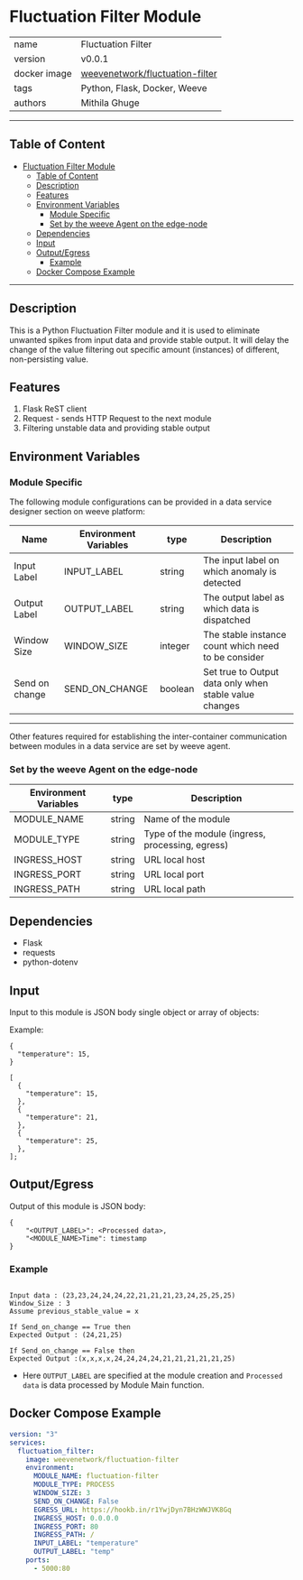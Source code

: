 # Fluctuation Filter Module


|              |                                                            |
| ------------ | ---------------------------------------------------------- |
| name         | Fluctuation Filter                                         |
| version      | v0.0.1                                                     |
| docker image | [weevenetwork/fluctuation-filter](https://hub.docker.com/r/weevenetwork/fluctuation-filter) |
| tags         | Python, Flask, Docker, Weeve                               |
| authors      | Mithila Ghuge                                                |

***
## Table of Content
- [Fluctuation Filter Module](#fluctuation-filter-module)
  - [Table of Content](#table-of-content)
  - [Description](#description)
  - [Features](#features)
  - [Environment Variables](#environment-variables)
    - [Module Specific](#module-specific)
    - [Set by the weeve Agent on the edge-node](#set-by-the-weeve-agent-on-the-edge-node)
  - [Dependencies](#dependencies)
  - [Input](#input)
  - [Output/Egress](#outputegress)
    - [Example](#example)
  - [Docker Compose Example](#docker-compose-example)
***

## Description 

This is a Python Fluctuation Filter module and it is used to eliminate unwanted spikes from input data and provide stable output.
It will delay the change of the value filtering out specific amount (instances) of different, non-persisting value.


## Features
1. Flask ReST client
2. Request - sends HTTP Request to the next module
3. Filtering unstable data and providing stable output

## Environment Variables

### Module Specific
The following module configurations can be provided in a data service designer section on weeve platform:

| Name           | Environment Variables | type    | Description                                           |
| ------------   | --------------------- | ------  | ----------------------------------------------------- |
| Input Label    | INPUT_LABEL           | string  | The input label on which anomaly is detected          |
| Output Label   | OUTPUT_LABEL          | string  | The output label as which data is dispatched          |
| Window Size    | WINDOW_SIZE           | integer | The stable instance count which need to be consider   |
| Send on change | SEND_ON_CHANGE        | boolean | Set true to Output data only when stable value changes|

***

Other features required for establishing the inter-container communication between modules in a data service are set by weeve agent.

### Set by the weeve Agent on the edge-node

| Environment Variables | type   | Description                                       |
| --------------------- | ------ | ------------------------------------------------- |
| MODULE_NAME           | string | Name of the module                                |
| MODULE_TYPE           | string | Type of the module (ingress, processing, egress)  |
| INGRESS_HOST          | string | URL local host                                    |
| INGRESS_PORT          | string | URL local port                                    |
| INGRESS_PATH          | string | URL local path                                    |

## Dependencies

* Flask
* requests
* python-dotenv

## Input

Input to this module is JSON body single object or array of objects:

Example:

```node
{
  "temperature": 15,
}
```

```node
[
  {
    "temperature": 15,
  },
  {
    "temperature": 21,
  },
  {
    "temperature": 25,
  },
];
```

## Output/Egress
Output of this module is JSON body:

```node
{
    "<OUTPUT_LABEL>": <Processed data>,
    "<MODULE_NAME>Time": timestamp
}
```
### Example 

```

Input data : (23,23,24,24,24,22,21,21,21,23,24,25,25,25)
Window_Size : 3
Assume previous_stable_value = x

If Send_on_change == True then 
Expected Output : (24,21,25)

If Send_on_change == False then
Expected Output :(x,x,x,x,24,24,24,24,21,21,21,21,21,25)
```

 
* Here `OUTPUT_LABEL` are specified at the module creation and `Processed data` is data processed by Module Main function.

## Docker Compose Example

```yml
version: "3"
services:
  fluctuation_filter:
    image: weevenetwork/fluctuation-filter
    environment:
      MODULE_NAME: fluctuation-filter
      MODULE_TYPE: PROCESS
      WINDOW_SIZE: 3
      SEND_ON_CHANGE: False
      EGRESS_URL: https://hookb.in/r1YwjDyn7BHzWWJVK8Gq
      INGRESS_HOST: 0.0.0.0
      INGRESS_PORT: 80
      INGRESS_PATH: /
      INPUT_LABEL: "temperature"
      OUTPUT_LABEL: "temp"
    ports:
      - 5000:80
```
